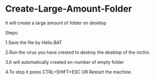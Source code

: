 # Create-Large-Amount-Folder
It will create a large amount of folder on desktop


Steps:

1.Save the file by Hello.BAT 

2.Run the virus you have crested to destroy the desktop of the victim.

3.It will automatically created en-number of empty folder

4.To stop it press CTRL+SHIFT+ESC  OR  Restart the machine.


